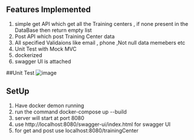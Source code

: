 ## Features Implemented 

1) simple get API which get all the Training centers , if none present in the DataBase then return empty list 
 2) Post API which post Training Center data 
3) All specified Validaions like email , phone  ,Not null  data memebers etc 
4) Unit Test with Mock MVC 
5) dockerized 
6) swagger UI is attached 

##Unit Test 
![image](https://github.com/Abhijeet103/Backend_Traini8_Abhijeet_Jha/assets/93581505/593ad915-a67e-4163-8b9a-8434450bb0ea)



## SetUp 

1) Have docker demon running 
2) run the command  docker-compose up --build     
3) server will  start at port 8080
4) use  http://localhost:8080/swagger-ui/index.html  for swagger UI
5) for get and post use localhost:8080/trainingCenter

